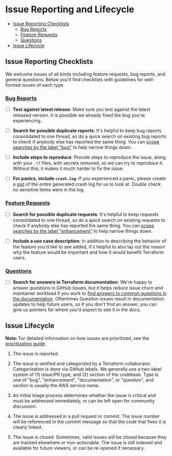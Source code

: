 # Issue Reporting and Lifecycle

<!-- TOC depthFrom:2 -->

- [Issue Reporting Checklists](#issue-reporting-checklists)
    - [Bug Reports](https://github.com/hashicorp/terraform-provider-aws/issues/new?template=Bug_Report.md)
    - [Feature Requests](https://github.com/hashicorp/terraform-provider-aws/issues/new?labels=enhancement&template=Feature_Request.md)
    - [Questions](https://github.com/hashicorp/terraform-provider-aws/issues/new?labels=question&template=Question.md)
- [Issue Lifecycle](#issue-lifecycle)

<!-- /TOC -->

## Issue Reporting Checklists

We welcome issues of all kinds including feature requests, bug reports, and
general questions. Below you'll find checklists with guidelines for well-formed
issues of each type.

### [Bug Reports](https://github.com/hashicorp/terraform-provider-aws/issues/new?template=Bug_Report.md)

- [ ] __Test against latest release__: Make sure you test against the latest
   released version. It is possible we already fixed the bug you're experiencing.

- [ ] __Search for possible duplicate reports__: It's helpful to keep bug
   reports consolidated to one thread, so do a quick search on existing bug
   reports to check if anybody else has reported the same thing. You can [scope
      searches by the label "bug"](https://github.com/hashicorp/terraform-provider-aws/issues?q=is%3Aopen+is%3Aissue+label%3Abug) to help narrow things down.

- [ ] __Include steps to reproduce__: Provide steps to reproduce the issue,
   along with your `.tf` files, with secrets removed, so we can try to
   reproduce it. Without this, it makes it much harder to fix the issue.

- [ ] __For panics, include `crash.log`__: If you experienced a panic, please
   create a [gist](https://gist.github.com) of the *entire* generated crash log
   for us to look at. Double check no sensitive items were in the log.

### [Feature Requests](https://github.com/hashicorp/terraform-provider-aws/issues/new?labels=enhancement&template=Feature_Request.md)

- [ ] __Search for possible duplicate requests__: It's helpful to keep requests
   consolidated to one thread, so do a quick search on existing requests to
   check if anybody else has reported the same thing. You can [scope searches by
      the label "enhancement"](https://github.com/hashicorp/terraform-provider-aws/issues?q=is%3Aopen+is%3Aissue+label%3Aenhancement) to help narrow things down.

- [ ] __Include a use case description__: In addition to describing the
   behavior of the feature you'd like to see added, it's helpful to also lay
   out the reason why the feature would be important and how it would benefit
   Terraform users.

### [Questions](https://github.com/hashicorp/terraform-provider-aws/issues/new?labels=question&template=Question.md)

- [ ] __Search for answers in Terraform documentation__: We're happy to answer
   questions in GitHub Issues, but it helps reduce issue churn and maintainer
   workload if you work to [find answers to common questions in the
   documentation](https://www.terraform.io/docs/providers/aws/index.html). Oftentimes Question issues result in documentation updates
   to help future users, so if you don't find an answer, you can give us
   pointers for where you'd expect to see it in the docs.

## Issue Lifecycle

**Note:** For detailed information on how issues are prioritized, see the [prioritization guide](./prioritization.md).

1. The issue is reported.

2. The issue is verified and categorized by a Terraform collaborator.
   Categorization is done via GitHub labels. We generally use a two-label
   system of (1) issue/PR type, and (2) section of the codebase. Type is
   one of "bug", "enhancement", "documentation", or "question", and section
   is usually the AWS service name.

3. An initial triage process determines whether the issue is critical and must
   be addressed immediately, or can be left open for community discussion.

4. The issue is addressed in a pull request or commit. The issue number will be
   referenced in the commit message so that the code that fixes it is clearly
   linked.

5. The issue is closed. Sometimes, valid issues will be closed because they are
   tracked elsewhere or non-actionable. The issue is still indexed and
   available for future viewers, or can be re-opened if necessary.
